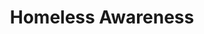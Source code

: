 ---
pid: pt6
title: Homeless Awareness
location_transcription: Public playgrounds
coordinates: "[-75.1306735, 39.9662739]"
zipcode: '19125'
gen_neighborhood: River Wards
neighborhood: Fishtown,Kensington
outside_phl: 
age: '13'
age_range: 13-19
instagram: 
image_file_name: pt_6.jpg
proposal_transcription: 
topic: Unity
topic_summary: '0'
type: Other No Form
keywords_other: 
credit: Johnny H. Nguyen
image_labels: Figure to the left is giving to the homeless figure to the right in
  a public space
twitter: 
facebook: 
permalink: "/monuments/pt6/"
layout: item-page
---